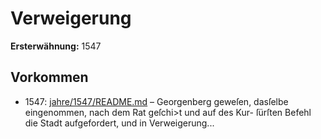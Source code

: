# Verweigerung

**Ersterwähnung:** 1547

## Vorkommen
- 1547: [jahre/1547/README.md](../jahre/1547/README.md) – Georgenberg geweſen, dasſelbe
eingenommen, nach dem Rat geſchi>t und auf des Kur-
ſürſten Befehl die Stadt aufgefordert, und in Verweigerung...
